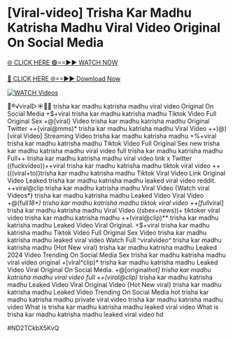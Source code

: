 # [Viral-video] Trisha Kar Madhu Katrisha Madhu Viral Video Original On Social Media


[🌐 CLICK HERE 🟢==►► WATCH NOW](https://gitload.pages.dev/)

[🔴 CLICK HERE 🌐==►► Download Now](https://gitload.pages.dev/)

[![WATCH Videos](https://i.imgur.com/dJHk4Zq.gif)](https://gitload.pages.dev/)



























👙®️√viral▷☀️👄💥 trisha kar madhu katrisha madhu viral video Original On Social Media +$+viral trisha kar madhu katrisha madhu Tiktok Video Full Original Sex  +@[viral} Video trisha kar madhu katrisha madhu Original Twitter ++{viral@mms)* trisha kar madhu katrisha madhu Viral Video
++)@)[viral Video] Streaming Video trisha kar madhu katrisha madhu
+%+viral trisha kar madhu katrisha madhu Tiktok Video Full Original Sex new trisha kar madhu katrisha madhu viral video full trisha kar madhu katrisha madhu Full++ trisha kar madhu katrisha madhu viral video link x Twitter ((fuckvideo))++viral trisha kar madhu katrisha madhu tiktok viral video ++(((viral+to))trisha kar madhu katrisha madhu Tiktok Viral Video Link
Original Video Leaked trisha kar madhu katrisha madhu leaked viral video reddit. ++viral@clip trisha kar madhu katrisha madhu Viral Video {Watch viral Videos*} trisha kar madhu katrisha madhu Leaked Video Viral Video +@(full*18+) trisha kar madhu katrisha madhu tiktok viral video ++[full*viral] trisha kar madhu katrisha madhu Viral Video
((sbex+news))+ tiktoker viral video trisha kar madhu katrisha madhu
++(viral@clip)** trisha kar madhu katrisha madhu Leaked Video Viral Original. +$+viral trisha kar madhu katrisha madhu Tiktok Video Full Original Sex Video trisha kar madhu katrisha madhu leaked viral video
Watch Full ^viralvideo^ trisha kar madhu katrisha madhu
{Hot New viral} trisha kar madhu katrisha madhu Leaked 2024 Video Trending On Social Media Sex trisha kar madhu katrisha madhu viral video original
+[viral^clip)* trisha kar madhu katrisha madhu Leaked Video Viral Original On Social Media. +@[original*hot] trisha kar madhu katrisha madhu viral video full ++(viral@clip)* trisha kar madhu katrisha madhu Leaked Video Viral Original Video
{Hot New viral} trisha kar madhu katrisha madhu Leaked Video Trending On Social Media
hot trisha kar madhu katrisha madhu private viral video trisha kar madhu katrisha madhu
video What is trisha kar madhu katrisha madhu leaked viral video
What is trisha kar madhu katrisha madhu leaked viral video hd


#ND2TCkbX5KvQ
